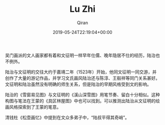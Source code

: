 ﻿---
title: Lu Zhi
author: Qiran
type: post
date: 2019-05-24T22:19:04+00:00
aliases: ["zh/lu-zhi/"]
---
吴门画派的文人画家都有着和文征明一样早年仕儒、晚年隐居不仕的经历，陆治也不例外。

陆治与文征明的交往大约于嘉靖二年（1523年）开始，他同文征明一同交游，并创作了大量的游记作品，并学习文氏画风陆治还与陈淳、王毂祥等同门关系甚好。文征明和陆治虽然没有明确的师生关系，但是陆治的早期风格受到文的影响。

陆治的《雪窗易见图》与文征明的《溪山深雪图》用笔节奏、留白十分相似。这种构图与笔法在王蒙的《具区林屋图》中也可以找到。可以推测出陆治从文征明的绘画风格探索到了王蒙的笔意。

清钱杜《松壶画忆》中提到在文众多弟子中，“陆叔平得其奇峭”。
